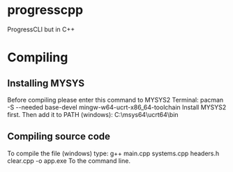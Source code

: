 # progresscpp
ProgressCLI but in C++

# Compiling
## Installing MYSYS
Before compiling please enter this command to MYSYS2 Terminal: pacman -S --needed base-devel mingw-w64-ucrt-x86_64-toolchain
Install MYSYS2 first. Then add it to PATH (windows): C:\msys64\ucrt64\bin  

## Compiling source code
To compile the file (windows) type: g++ main.cpp systems.cpp headers.h clear.cpp -o app.exe To the command line.



